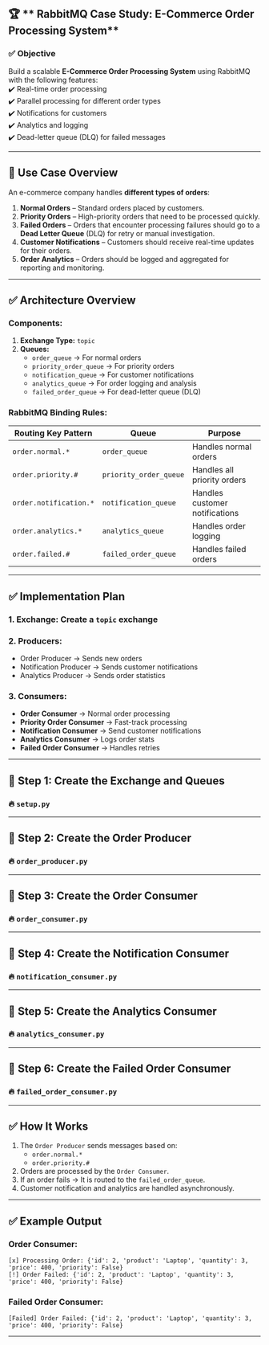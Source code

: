 ## 🏆 ** RabbitMQ Case Study: E-Commerce Order Processing System**  

### ✅ **Objective**  
Build a scalable **E-Commerce Order Processing System** using RabbitMQ with the following features:  
✔️ Real-time order processing  
✔️ Parallel processing for different order types  
✔️ Notifications for customers  
✔️ Analytics and logging  
✔️ Dead-letter queue (DLQ) for failed messages  

---

## 🎯 **Use Case Overview**
An e-commerce company handles **different types of orders**:
1. **Normal Orders** – Standard orders placed by customers.  
2. **Priority Orders** – High-priority orders that need to be processed quickly.  
3. **Failed Orders** – Orders that encounter processing failures should go to a **Dead Letter Queue** (DLQ) for retry or manual investigation.  
4. **Customer Notifications** – Customers should receive real-time updates for their orders.  
5. **Order Analytics** – Orders should be logged and aggregated for reporting and monitoring.  

---

## ✅ **Architecture Overview**
### Components:
1. **Exchange Type:** `topic`
2. **Queues:**
   - `order_queue` → For normal orders  
   - `priority_order_queue` → For priority orders  
   - `notification_queue` → For customer notifications  
   - `analytics_queue` → For order logging and analysis  
   - `failed_order_queue` → For dead-letter queue (DLQ)  

### RabbitMQ Binding Rules:
| Routing Key Pattern                   | Queue                  | Purpose                           |
|----------------------------------------|------------------------|-----------------------------------|
| `order.normal.*`                      | `order_queue`          | Handles normal orders            |
| `order.priority.#`                    | `priority_order_queue` | Handles all priority orders       |
| `order.notification.*`                | `notification_queue`   | Handles customer notifications    |
| `order.analytics.*`                   | `analytics_queue`      | Handles order logging             |
| `order.failed.#`                      | `failed_order_queue`   | Handles failed orders             |

---

## ✅ **Implementation Plan**
### 1. **Exchange**: Create a `topic` exchange  
### 2. **Producers**:
- Order Producer → Sends new orders  
- Notification Producer → Sends customer notifications  
- Analytics Producer → Sends order statistics  

### 3. **Consumers**:
- **Order Consumer** → Normal order processing  
- **Priority Order Consumer** → Fast-track processing  
- **Notification Consumer** → Send customer notifications  
- **Analytics Consumer** → Logs order stats  
- **Failed Order Consumer** → Handles retries  

---

## 📌 **Step 1: Create the Exchange and Queues**
### 🔥 `setup.py`


   

---

## 📌 **Step 2: Create the Order Producer**
### 🔥 `order_producer.py`


---

## 📌 **Step 3: Create the Order Consumer**
### 🔥 `order_consumer.py`

---

## 📌 **Step 4: Create the Notification Consumer**
### 🔥 `notification_consumer.py`


---

## 📌 **Step 5: Create the Analytics Consumer**
### 🔥 `analytics_consumer.py`

---

## 📌 **Step 6: Create the Failed Order Consumer**
### 🔥 `failed_order_consumer.py`


---

## ✅ **How It Works**
1. The `Order Producer` sends messages based on:
   - `order.normal.*`  
   - `order.priority.#`  
2. Orders are processed by the `Order Consumer`.  
3. If an order fails → It is routed to the `failed_order_queue`.  
4. Customer notification and analytics are handled asynchronously.  

---

## ✅ **Example Output**
### **Order Consumer:**
```
[x] Processing Order: {'id': 2, 'product': 'Laptop', 'quantity': 3, 'price': 400, 'priority': False}
[!] Order Failed: {'id': 2, 'product': 'Laptop', 'quantity': 3, 'price': 400, 'priority': False}
```

### **Failed Order Consumer:**
```
[Failed] Order Failed: {'id': 2, 'product': 'Laptop', 'quantity': 3, 'price': 400, 'priority': False}
```

---

